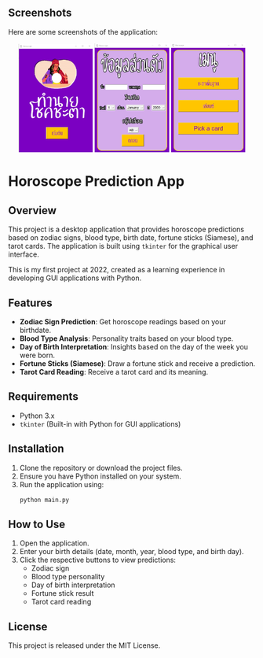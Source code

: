 ## Screenshots

Here are some screenshots of the application:

<p align="center">
  <img src="screenshot1.jpg" width="30%">
  <img src="screenshot2.jpg" width="30%">
  <img src="screenshot3.jpg" width="30%">
</p>


# Horoscope Prediction App

## Overview

This project is a desktop application that provides horoscope predictions based on zodiac signs, blood type, birth date, fortune sticks (Siamese), and tarot cards. The application is built using `tkinter` for the graphical user interface.

This is my first project at 2022, created as a learning experience in developing GUI applications with Python.

## Features

- **Zodiac Sign Prediction**: Get horoscope readings based on your birthdate.
- **Blood Type Analysis**: Personality traits based on your blood type.
- **Day of Birth Interpretation**: Insights based on the day of the week you were born.
- **Fortune Sticks (Siamese)**: Draw a fortune stick and receive a prediction.
- **Tarot Card Reading**: Receive a tarot card and its meaning.

## Requirements

- Python 3.x
- `tkinter` (Built-in with Python for GUI applications)

## Installation

1. Clone the repository or download the project files.
2. Ensure you have Python installed on your system.
3. Run the application using:
   ```sh
   python main.py
   ```

## How to Use

1. Open the application.
2. Enter your birth details (date, month, year, blood type, and birth day).
3. Click the respective buttons to view predictions:
   - Zodiac sign
   - Blood type personality
   - Day of birth interpretation
   - Fortune stick result
   - Tarot card reading

## License

This project is released under the MIT License.

